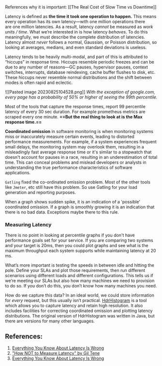 References why it is important: [[The Real Cost of Slow Time vs Downtime]]

Latency is defined as **the time it took one operation to happen.** This means every operation has its own latency—with one million operations there are one million latencies. As a result, latency _cannot_ be measured as _work units / time_. What we’re interested in is how latency _behaves_. To do this meaningfully, we must describe the complete distribution of latencies. Latency almost _never_ follows a normal, Gaussian, or Poisson distribution, so looking at averages, medians, and even standard deviations is useless.

Latency tends to be heavily multi-modal, and part of this is attributed to “hiccups” in response time. Hiccups resemble periodic freezes and can be due to any number of reasons—GC pauses, hypervisor pauses, context switches, interrupts, database reindexing, cache buffer flushes to disk, etc. These hiccups never resemble normal distributions and the shift between modes is often rapid and eclectic.

![[Pasted image 20230825104528.png]]
*With the exception of google.com, every page has a probability of 50% or higher of seeing the 99th percentile.*

Most of the tools that capture the response times, report 99 percentile latency of every 30 sec duration. For example prometheus metrics are scraped every one minute. **==But the real thing to look at is the Max response time.==** 

**Coordinated omission** in software monitoring is when monitoring systems miss or inaccurately measure certain events, leading to distorted performance measurements. For example, if a system experiences frequent small delays, the monitoring system may overlook them, resulting in a misleadingly fast average response time or it's similar to a stopwatch that doesn't account for pauses in a race, resulting in an underestimation of total time. This can conceal problems and mislead developers or analysts in understanding the true performance characteristics of software applications.

`Gatling` fixed the co-ordinated omission problem. Most of the other tools like `Jmeter`, etc still have this problem. So use Gatling for your load generation and reporting purposes. 

When a graph shows sudden spike, it is an indication of a 'possible' coordinated omission. If a graph is smoothly growing it is an indication that there is no bad data. Exceptions maybe there to this rule.

### Measuring Latency

There is no point in looking at percentile graphs if you don't have performance goals set for your service. If you are comparing two systems and your target is 20ms, then you could plot graphs and see what is the maximum throughput each system supports while maintaining latency at 20 ms.

What’s more important is testing the speeds in between idle and hitting the pole. Define your SLAs and plot those requirements, then run different scenarios using different loads and different configurations. This tells us if we’re meeting our SLAs but also how many machines we need to provision to do so. If you don’t do this, you don’t know how many machines you need.

How do we capture this data? In an ideal world, we could store information for _every_ request, but this usually isn’t practical. [HdrHistogram](http://hdrhistogram.org/) is a tool which allows you to capture latency and retain high resolution. It also includes facilities for correcting coordinated omission and plotting latency distributions. The original version of HdrHistogram was written in Java, but there are versions for many other languages.


## References:

1. [Everything You Know About Latency Is Wrong](https://bravenewgeek.com/everything-you-know-about-latency-is-wrong/)
2. ["How NOT to Measure Latency" by Gil Tene](https://www.youtube.com/watch?v=lJ8ydIuPFeU)
3. [Everything You Know About Latency Is Wrong](https://bravenewgeek.com/everything-you-know-about-latency-is-wrong/)